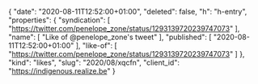 {
  "date": "2020-08-11T12:52:00+01:00",
  "deleted": false,
  "h": "h-entry",
  "properties": {
    "syndication": [
      "https://twitter.com/penelope_zone/status/1293139720239747073"
    ],
    "name": [
      "Like of @penelope_zone's tweet"
    ],
    "published": [
      "2020-08-11T12:52:00+01:00"
    ],
    "like-of": [
      "https://twitter.com/penelope_zone/status/1293139720239747073"
    ]
  },
  "kind": "likes",
  "slug": "2020/08/xqcfn",
  "client_id": "https://indigenous.realize.be"
}
